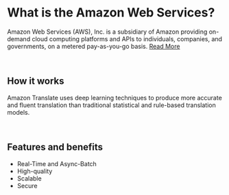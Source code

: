 # What is the Amazon Web Services?

Amazon Web Services (AWS), Inc. is a subsidiary of Amazon providing on-demand cloud computing platforms and APIs to individuals, companies, and governments, on a metered pay-as-you-go basis. [Read More](https://en.wikipedia.org/wiki/Amazon_Web_Services)

<br />

## How it works

Amazon Translate uses deep learning techniques to produce more accurate and fluent translation than traditional statistical and rule-based translation models.

<br />

## Features and benefits

- Real-Time and Async-Batch
- High-quality
- Scalable
- Secure
